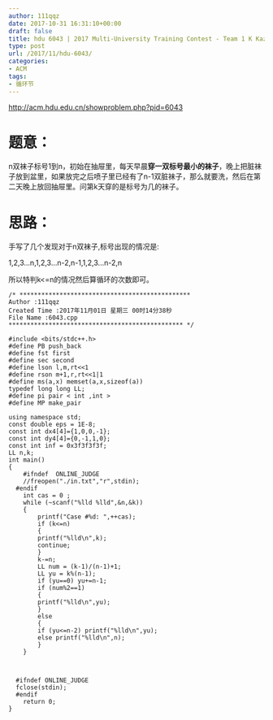 ```yaml
---
author: 111qqz
date: 2017-10-31 16:31:10+00:00
draft: false
title: hdu 6043 | 2017 Multi-University Training Contest - Team 1 K KazaQ's Socks  （循环节）
type: post
url: /2017/11/hdu-6043/
categories:
- ACM
tags:
- 循环节
---
```


http://acm.hdu.edu.cn/showproblem.php?pid=6043



# 题意：



n双袜子标号1到n，初始在抽屉里，每天早晨**穿一双标号最小的袜子**，晚上把脏袜子放到盆里，如果放完之后喷子里已经有了n-1双脏袜子，那么就要洗，然后在第二天晚上放回抽屉里。问第k天穿的是标号为几的袜子。



# 思路：



手写了几个发现对于n双袜子,标号出现的情况是:

1,2,3...n,1,2,3...n-2,n-1,1,2,3...n-2,n

所以特判k<=n的情况然后算循环的次数即可。




    
    /* ***********************************************
    Author :111qqz
    Created Time :2017年11月01日 星期三 00时14分38秒
    File Name :6043.cpp
    ************************************************ */
    
    #include <bits/stdc++.h>
    #define PB push_back
    #define fst first
    #define sec second
    #define lson l,m,rt<<1
    #define rson m+1,r,rt<<1|1
    #define ms(a,x) memset(a,x,sizeof(a))
    typedef long long LL;
    #define pi pair < int ,int >
    #define MP make_pair
    
    using namespace std;
    const double eps = 1E-8;
    const int dx4[4]={1,0,0,-1};
    const int dy4[4]={0,-1,1,0};
    const int inf = 0x3f3f3f3f;
    LL n,k;
    int main()
    {
        #ifndef  ONLINE_JUDGE 
        //freopen("./in.txt","r",stdin);
      #endif
        int cas = 0 ;
        while (~scanf("%lld %lld",&n,&k))
        {
            printf("Case #%d: ",++cas);
            if (k<=n)
            {
            printf("%lld\n",k);
            continue;
            }
            k-=n;
            LL num = (k-1)/(n-1)+1;
            LL yu = k%(n-1);
            if (yu==0) yu+=n-1;
            if (num%2==1)
            {
            printf("%lld\n",yu);
            }
            else
            {
            if (yu<=n-2) printf("%lld\n",yu);
            else printf("%lld\n",n);
            }
        }
    
    
    
      #ifndef ONLINE_JUDGE  
      fclose(stdin);
      #endif
        return 0;
    }
    




